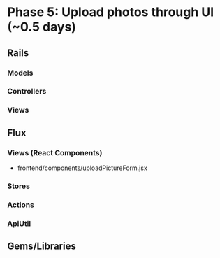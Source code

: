 # Phase 5: Upload photos through UI (~0.5 days)

## Rails
### Models


### Controllers


### Views


## Flux
### Views (React Components)
* frontend/components/uploadPictureForm.jsx

### Stores


### Actions


### ApiUtil


## Gems/Libraries
